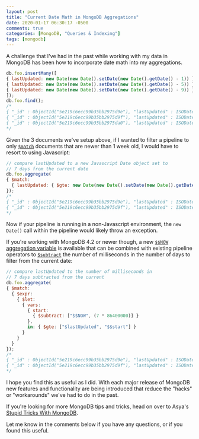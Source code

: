 ```yaml
---
layout: post
title: "Current Date Math in MongoDB Aggregations"
date: 2020-01-17 06:30:17 -0500
comments: true
categories: [MongoDB, "Queries & Indexing"]
tags: [mongodb]
---
```


A challenge that I've had in the past while working with my data in MongoDB has been how to incorporate
date math into my aggregations.

``` javascript
db.foo.insertMany([
{ lastUpdated: new Date(new Date().setDate(new Date().getDate() - 1)) },
{ lastUpdated: new Date(new Date().setDate(new Date().getDate() - 5)) },
{ lastUpdated: new Date(new Date().setDate(new Date().getDate() - 9)) }
]);
db.foo.find();
/*
{ "_id" : ObjectId("5e219c6ecc99b35bb2975d9e"), "lastUpdated" : ISODate("2020-01-16T11:37:18.522Z") }
{ "_id" : ObjectId("5e219c6ecc99b35bb2975d9f"), "lastUpdated" : ISODate("2020-01-12T11:37:18.522Z") }
{ "_id" : ObjectId("5e219c6ecc99b35bb2975da0"), "lastUpdated" : ISODate("2020-01-08T11:37:18.522Z") }
*/
```

Given the 3 documents we've setup above, if I wanted to filter a pipeline to only [`$match`](https://docs.mongodb.com/manual/reference/operator/aggregation/match)
documents that are newer than 1 week old, I would have to resort to using Javascript:

``` javascript
// compare lastUpdated to a new Javascript Date object set to
// 7 days from the current date
db.foo.aggregate(
{ $match:
  { lastUpdated: { $gte: new Date(new Date().setDate(new Date().getDate() - 7)) } }
});
/*
{ "_id" : ObjectId("5e219c6ecc99b35bb2975d9e"), "lastUpdated" : ISODate("2020-01-16T11:37:18.522Z") }
{ "_id" : ObjectId("5e219c6ecc99b35bb2975d9f"), "lastUpdated" : ISODate("2020-01-12T11:37:18.522Z") }
*/
```

Now if your pipeline is running in a non-Javascript environment, the `new Date()` call within the pipeline
would likely throw an exception.

If you're working with MongoDB 4.2 or newer though, a new [`$$NOW` aggregation variable](https://docs.mongodb.com/manual/reference/aggregation-variables/#variable.NOW
) is available that can be combined with existing pipeline operators to [`$subtract`](https://docs.mongodb.com/manual/reference/operator/aggregation/subtract/index.html
) the number of milliseconds in the number of days to filter from the current date:

``` javascript
// compare lastUpdated to the number of milliseconds in
// 7 days subtracted from the current
db.foo.aggregate(
{ $match:
  { $expr:
    { $let:
      { vars:
        { start:
          { $subtract: ["$$NOW", (7 * 86400000)] }
        },
        in: { $gte: ["$lastUpdated", "$$start"] }
      }
    }
  }
});
/*
{ "_id" : ObjectId("5e219c6ecc99b35bb2975d9e"), "lastUpdated" : ISODate("2020-01-16T11:37:18.522Z") }
{ "_id" : ObjectId("5e219c6ecc99b35bb2975d9f"), "lastUpdated" : ISODate("2020-01-12T11:37:18.522Z") }
*/
```

I hope you find this as useful as I did. With each major release of MongoDB new features and functionality
are being introduced that reduce the "hacks" or "workarounds" we've had to do in the past.

If you're looking for more MongoDB tips and tricks, head on over to Asya's [Stupid Tricks With MongoDB](http://www.kamsky.org/stupid-tricks-with-mongodb).

Let me know in the comments below if you have any questions, or if you found this useful.
